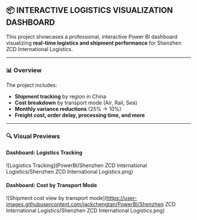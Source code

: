 ## 📦 INTERACTIVE LOGISTICS VISUALIZATION DASHBOARD

This project showcases a professional, interactive Power BI dashboard visualizing **real-time logistics and shipment performance** for Shenzhen ZCD International Logistics.

---

### 📊 Overview
The project includes:
- **Shipment tracking** by region in China
- **Cost breakdown** by transport mode (Air, Rail, Sea)
- **Monthly variance reductions** (25% → 10%)
- **Freight cost, order delay, processing time, and more**

---

### 🔍 Visual Previews

#### Dashboard: Logistics Tracking
![Logistics Tracking](PowerBI/Shenzhen ZCD International Logistics/Shenzhen ZCD International Logistics.png)

#### Dashboard: Cost by Transport Mode
![Shipment cost view by transport mode](https://user-images.githubusercontent.com/jackchengtan/PowerBI/Shenzhen ZCD International Logistics/Shenzhen ZCD International Logistics.png)

